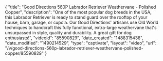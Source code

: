 {
    "title": "Good Directions 560P Labrador Retriever Weathervane - Polished Copper",
    "description": "One of the most popular dog breeds in the USA, this Labrador Retriever is ready to stand guard over the rooftop of your house, barn, garage, or cupola. Our Good Directions' artisans use Old World techniques to handcraft this fully functional, extra-large weathervane that's unsurpassed in style, quality and durability. A great gift for dog enthusiasts!",
    "videoid": "85590829",
    "date_created": "1488315438",
    "date_modified": "1490214529",
    "type": "captivate",
    "layout": "video",
    "url": "\/v\/good-directions-560p-labrador-retriever-weathervane-polished-copper\/85590829"
}